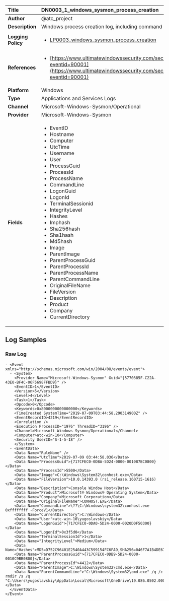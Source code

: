 | Title              | DN0003_1_windows_sysmon_process_creation       |
|:-------------------|:------------------|
| **Author**         | @atc_project        |
| **Description**    | Windows process creation log, including command line |
| **Logging Policy** | <ul><li>[LP0003_windows_sysmon_process_creation](../Logging_Policies/LP0003_windows_sysmon_process_creation.md)</li></ul> |
| **References**     | <ul><li>[https://www.ultimatewindowssecurity.com/securitylog/encyclopedia/event.aspx?eventid=90001](https://www.ultimatewindowssecurity.com/securitylog/encyclopedia/event.aspx?eventid=90001)</li></ul> |
| **Platform**       | Windows    |
| **Type**           | Applications and Services Logs        |
| **Channel**        | Microsoft-Windows-Sysmon/Operational     |
| **Provider**       | Microsoft-Windows-Sysmon    |
| **Fields**         | <ul><li>EventID</li><li>Hostname</li><li>Computer</li><li>UtcTime</li><li>Username</li><li>User</li><li>ProcessGuid</li><li>ProcessId</li><li>ProcessName</li><li>CommandLine</li><li>LogonGuid</li><li>LogonId</li><li>TerminalSessionid</li><li>IntegrityLevel</li><li>Hashes</li><li>Imphash</li><li>Sha256hash</li><li>Sha1hash</li><li>Md5hash</li><li>Image</li><li>ParentImage</li><li>ParentProcessGuid</li><li>ParentProcessId</li><li>ParentProcessName</li><li>ParentCommandLine</li><li>OriginalFileName</li><li>FileVersion</li><li>Description</li><li>Product</li><li>Company</li><li>CurrentDirectory</li></ul> |


## Log Samples

### Raw Log

```
- <Event xmlns="http://schemas.microsoft.com/win/2004/08/events/event">
  - <System>
    <Provider Name="Microsoft-Windows-Sysmon" Guid="{5770385F-C22A-43E0-BF4C-06F5698FFBD9}" /> 
    <EventID>1</EventID> 
    <Version>5</Version> 
    <Level>4</Level> 
    <Task>1</Task> 
    <Opcode>0</Opcode> 
    <Keywords>0x8000000000000000</Keywords> 
    <TimeCreated SystemTime="2019-07-09T03:44:58.290314900Z" /> 
    <EventRecordID>4219</EventRecordID> 
    <Correlation /> 
    <Execution ProcessID="1976" ThreadID="3196" /> 
    <Channel>Microsoft-Windows-Sysmon/Operational</Channel> 
    <Computer>atc-win-10</Computer> 
    <Security UserID="S-1-5-18" /> 
    </System>
  - <EventData>
    <Data Name="RuleName" /> 
    <Data Name="UtcTime">2019-07-09 03:44:58.036</Data> 
    <Data Name="ProcessGuid">{717CFEC0-0DBA-5D24-0000-001087BC0800}</Data> 
    <Data Name="ProcessId">5500</Data> 
    <Data Name="Image">C:\Windows\System32\conhost.exe</Data> 
    <Data Name="FileVersion">10.0.14393.0 (rs1_release.160715-1616)</Data> 
    <Data Name="Description">Console Window Host</Data> 
    <Data Name="Product">Microsoft® Windows® Operating System</Data> 
    <Data Name="Company">Microsoft Corporation</Data> 
    <Data Name="OriginalFileName">CONHOST.EXE</Data> 
    <Data Name="CommandLine">\??\C:\Windows\system32\conhost.exe 0xffffffff -ForceV1</Data> 
    <Data Name="CurrentDirectory">C:\Windows</Data> 
    <Data Name="User">atc-win-10\yugoslavskiy</Data> 
    <Data Name="LogonGuid">{717CFEC0-0DA0-5D24-0000-0020D0F50300}</Data> 
    <Data Name="LogonId">0x3f5d0</Data> 
    <Data Name="TerminalSessionId">1</Data> 
    <Data Name="IntegrityLevel">Medium</Data> 
    <Data Name="Hashes">MD5=D752C96401E2540A443C599154FC6FA9,SHA256=046F7A1B4DE67562547ED9A180A72F481FC41E803DE49A96D7D7C731964D53A0</Data> 
    <Data Name="ParentProcessGuid">{717CFEC0-0DB9-5D24-0000-0010C9BB0800}</Data> 
    <Data Name="ParentProcessId">4412</Data> 
    <Data Name="ParentImage">C:\Windows\System32\cmd.exe</Data> 
    <Data Name="ParentCommandLine">"C:\Windows\System32\cmd.exe" /q /c rmdir /s /q "C:\Users\yugoslavskiy\AppData\Local\Microsoft\OneDrive\19.086.0502.0006"</Data> 
  </EventData>
</Event>

```




